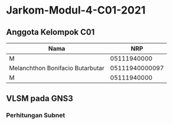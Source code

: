 # Jarkom-Modul-4-C01-2021

## Anggota Kelompok C01
| Nama | NRP |
| ------------- | ------------- |
| M| 05111940000  |
| Melanchthon Bonifacio Butarbutar  | 05111940000097  |
| M | 05111940000  |

## VLSM pada GNS3

### Perhitungan Subnet

